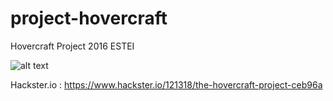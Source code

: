 # project-hovercraft

Hovercraft Project 2016 ESTEI

![alt text](https://github.com/gaelfargeas/project-hovercraft/blob/master/hovercraft.png)

Hackster.io :
https://www.hackster.io/121318/the-hovercraft-project-ceb96a


